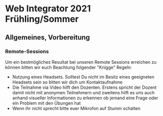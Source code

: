 # Web Integrator 2021 Frühling/Sommer

## Allgemeines, Vorbereitung

### Remote-Sessions

Um ein bestmögliches Resultat bei unseren Remote Sessions erreichen zu können bitten wir euch Beachtung folgender "Knigge" Regeln:
* Nutzung eines Headsets. Solltest Du nicht im Besitz eines geeigneten Headsets sein so bitten wir dich um Kontaktaufnahme
* Die Teilnahme via Video hilft den Dozenten. Erstens spricht der Dozent damit nicht mit anonymen Teilnehmern und zweitens hilft es uns auch anhand visueller Informationen zu erkennen ob jemand eine Frage oder ein Problem mit den Übungen hat
* Wenn ihr nicht sprecht bitte euer Mikrofon auf Stumm schalten


